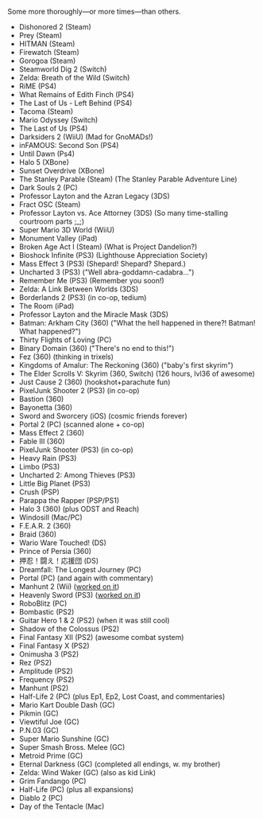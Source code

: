 Some more thoroughly&#8212;or more times&#8212;than others.

- Dishonored 2 (Steam)
- Prey (Steam)
- HITMAN (Steam)
- Firewatch (Steam)
- Gorogoa (Steam)
- Steamworld Dig 2 (Switch)
- Zelda: Breath of the Wild (Switch)
- RiME (PS4)
- What Remains of Edith Finch (PS4)
- The Last of Us - Left Behind (PS4)
- Tacoma (Steam)
- Mario Odyssey (Switch)
- The Last of Us (PS4)
- Darksiders 2 (WiiU) (Mad for GnoMADs!)
- inFAMOUS: Second Son (PS4)
- Until Dawn (Ps4)
- Halo 5 (XBone)
- Sunset Overdrive (XBone)
- The Stanley Parable (Steam) (The Stanley Parable Adventure Line)
- Dark Souls 2 (PC)
- Professor Layton and the Azran Legacy (3DS)
- Fract OSC (Steam)
- Professor Layton vs. Ace Attorney (3DS) (So many time-stalling courtroom parts ;_;)
- Super Mario 3D World (WiiU)
- Monument Valley (iPad)
- Broken Age Act I (Steam) (What is Project Dandelion?)
- Bioshock Infinite (PS3) (Lighthouse Appreciation Society)
- Mass Effect 3 (PS3) (Shepard! Shepard? Shepard.)
- Uncharted 3 (PS3) ("Well abra-goddamn-cadabra...")
- Remember Me (PS3) (Remember you soon!)
- Zelda: A Link Between Worlds (3DS)
- Borderlands 2 (PS3) (in co-op, tedium)
- The Room (iPad)
- Professor Layton and the Miracle Mask (3DS)
- Batman: Arkham City (360) ("What the hell happened in there?! Batman! What happened?")
- Thirty Flights of Loving (PC)
- Binary Domain (360) ("There's no end to this!")
- Fez (360) (thinking in trixels)
- Kingdoms of Amalur: The Reckoning (360) ("baby's first skyrim")
- The Elder Scrolls V: Skyrim (360, Switch) (126 hours, lvl36 of awesome)
- Just Cause 2 (360) (hookshot+parachute fun)
- PixelJunk Shooter 2 (PS3) (in co-op)
- Bastion (360)
- Bayonetta (360)
- Sword and Sworcery (iOS) (cosmic friends forever)
- Portal 2 (PC) (scanned alone + co-op)
- Mass Effect 2 (360)
- Fable III (360)
- PixelJunk Shooter (PS3) (in co-op)
- Heavy Rain (PS3)
- Limbo (PS3)
- Uncharted 2: Among Thieves (PS3)
- Little Big Planet (PS3)
- Crush (PSP)
- Parappa the Rapper (PSP/PS1)
- Halo 3 (360) (plus ODST and Reach)
- Windosill (Mac/PC)
- F.E.A.R. 2 (360)
- Braid (360)
- Wario Ware Touched! (DS)
- Prince of Persia (360)
- 押忍！闘え！応援団 (DS)
- Dreamfall: The Longest Journey (PC)
- Portal (PC) (and again with commentary)
- Manhunt 2 (Wii) (<a href="http://www.mobygames.com/game/ps2/manhunt-2/credits">worked on it</a>)
- Heavenly Sword (PS3) (<a href="http://www.mobygames.com/game/ps3/heavenly-sword/credits">worked on it</a>)
- RoboBlitz (PC)
- Bombastic (PS2)
- Guitar Hero 1 & 2 (PS2) (when it was still cool)
- Shadow of the Colossus (PS2)
- Final Fantasy XII (PS2) (awesome combat system)
- Final Fantasy X (PS2)
- Onimusha 3 (PS2)
- Rez (PS2)
- Amplitude (PS2)
- Frequency (PS2)
- Manhunt (PS2)
- Half-Life 2 (PC) (plus Ep1, Ep2, Lost Coast, and commentaries)
- Mario Kart Double Dash (GC)
- Pikmin (GC)
- Viewtiful Joe (GC)
- P.N.03 (GC)
- Super Mario Sunshine (GC)
- Super Smash Bross. Melee (GC)
- Metroid Prime (GC)
- Eternal Darkness (GC) (completed all endings, w. my brother)
- Zelda: Wind Waker (GC) (also as kid Link)
- Grim Fandango (PC)
- Half-Life (PC) (plus all expansions)
- Diablo 2 (PC)
- Day of the Tentacle (Mac)
